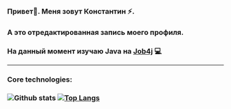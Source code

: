 ### Привет👋. Меня зовут Константин :zap:.
### А это отредактированная запись моего профиля.

### На данный момент изучаю Java на [Job4j](https://job4j.ru/) :computer:
---
### <b>Core technologies:</b>
### 
### ![Github stats](https://github-readme-stats.vercel.app/api?username=GANZO9055&hide=stars,prs,issues,contribs) [![Top Langs](https://github-readme-stats.vercel.app/api/top-langs/?username=GANZO9055&layout=compact)](https://github.com/ShamRail/github-readme-stats)
